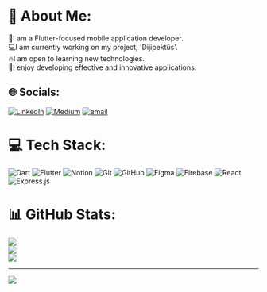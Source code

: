 # 💫 About Me:
📌I am a Flutter-focused mobile application developer.<br>💻I am currently working on my project, 'Dijipektüs'.<br>🔥I am open to learning new technologies.<br>🎯I enjoy developing effective and innovative applications.<br>


## 🌐 Socials:
[![LinkedIn](https://img.shields.io/badge/LinkedIn-%230077B5.svg?logo=linkedin&logoColor=white)](https://linkedin.com/in/www.linkedin.com/in/iremnur-omgen) [![Medium](https://img.shields.io/badge/Medium-12100E?logo=medium&logoColor=white)](https://medium.com/@https://medium.com/@iremnuromgen) [![email](https://img.shields.io/badge/Email-D14836?logo=gmail&logoColor=white)](mailto:iremnuromgen@gmail.com) 

# 💻 Tech Stack:
![Dart](https://img.shields.io/badge/dart-%230175C2.svg?style=for-the-badge&logo=dart&logoColor=white) ![Flutter](https://img.shields.io/badge/Flutter-%2302569B.svg?style=for-the-badge&logo=Flutter&logoColor=white) ![Notion](https://img.shields.io/badge/Notion-%23000000.svg?style=for-the-badge&logo=notion&logoColor=white) ![Git](https://img.shields.io/badge/git-%23F05033.svg?style=for-the-badge&logo=git&logoColor=white) ![GitHub](https://img.shields.io/badge/github-%23121011.svg?style=for-the-badge&logo=github&logoColor=white) ![Figma](https://img.shields.io/badge/figma-%23F24E1E.svg?style=for-the-badge&logo=figma&logoColor=white) ![Firebase](https://img.shields.io/badge/firebase-a08021?style=for-the-badge&logo=firebase&logoColor=ffcd34) ![React](https://img.shields.io/badge/react-%2320232a.svg?style=for-the-badge&logo=react&logoColor=%2361DAFB) ![Express.js](https://img.shields.io/badge/express.js-%23404d59.svg?style=for-the-badge&logo=express&logoColor=%2361DAFB)
# 📊 GitHub Stats:
![](https://github-readme-stats.vercel.app/api?username=iremnuromgen&theme=rose&hide_border=false&include_all_commits=true&count_private=false)<br/>
![](https://github-readme-streak-stats.herokuapp.com/?user=iremnuromgen&theme=rose&hide_border=false)<br/>
![](https://github-readme-stats.vercel.app/api/top-langs/?username=iremnuromgen&theme=rose&hide_border=false&include_all_commits=true&count_private=false&layout=compact)

---
[![](https://visitcount.itsvg.in/api?id=iremnuromgen&icon=2&color=5)](https://visitcount.itsvg.in)

<!-- Proudly created with GPRM ( https://gprm.itsvg.in ) -->
